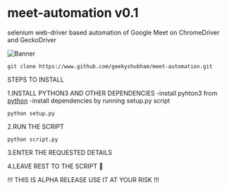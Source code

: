 # meet-automation v0.1
selenium web-driver based automation of Google Meet on ChromeDriver and GeckoDriver

![Banner](https://github.com/geekyshubham/meet-automation/blob/master/images/banner.png)

```
git clone https://www.github.com/geekyshubham/meet-automation.git
```

STEPS TO INSTALL

1.INSTALL PYTHON3 AND OTHER DEPENDENCIES
  -install pyhton3 from [python](www.python.org)
  -install dependencies by running setup.py script 

`python setup.py`

2.RUN THE SCRIPT

`python script.py`

3.ENTER THE REQUESTED DETAILS

4.LEAVE REST TO THE SCRIPT 🤗

!!! THIS IS ALPHA RELEASE USE IT AT YOUR RISK !!!
